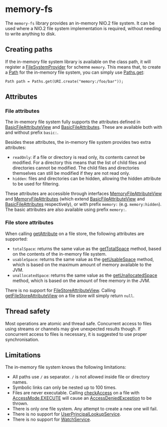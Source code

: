 # memory-fs

The `memory-fs` library provides an in-memory NIO.2 file system. It can be used where a NIO.2 file system implementation is required, without needing to write anything to disk.

## Creating paths

If the in-memory file system library is available on the class path, it will register a [FileSystemProvider](https://docs.oracle.com/javase/8/docs/api/java/nio/file/spi/FileSystemProvider.html) for scheme `memory`. This means that, to create a [Path](https://docs.oracle.com/javase/8/docs/api/java/nio/file/Path.html) for the in-memory file system, you can simply use [Paths.get](https://docs.oracle.com/javase/8/docs/api/java/nio/file/Paths.html#get-java.net.URI-):

    Path path = Paths.get(URI.create("memory:/foo/bar"));

## Attributes

### File attributes

The in-memory file system fully supports the attributes defined in [BasicFileAttributeView](https://docs.oracle.com/javase/8/docs/api/java/nio/file/attribute/BasicFileAttributeView.html) and [BasicFileAttributes](https://docs.oracle.com/javase/8/docs/api/java/nio/file/attribute/BasicFileAttributes.html). These are available both with and without prefix `basic:`.

Besides these attributes, the in-memory file system provides two extra attributes:

* `readOnly`: if a file or directory is read only, its contents cannot be modified. For a directory this means that the list of child files and directories cannot be modified. The child files and directories themselves can still be modified if they are not read only.
* `hidden`: files and directories can be hidden, allowing the hidden attribute to be used for filtering.

These attributes are accessible through interfaces [MemoryFileAttributeView](https://robtimus.github.io/memory-fs/apidocs/com/github/robtimus/filesystems/memory/MemoryFileAttributeView.html) and [MemoryFileAttributes](https://robtimus.github.io/memory-fs/apidocs/com/github/robtimus/filesystems/memory/MemoryFileAttributes.html) (which extend [BasicFileAttributeView](https://docs.oracle.com/javase/8/docs/api/java/nio/file/attribute/BasicFileAttributeView.html) and [BasicFileAttributes](https://docs.oracle.com/javase/8/docs/api/java/nio/file/attribute/BasicFileAttributes.html) respectively), or with prefix `memory:` (e.g. `memory:hidden`). The basic attributes are also available using prefix `memory:`.

### File store attributes

When calling [getAttribute](https://docs.oracle.com/javase/8/docs/api/java/nio/file/FileStore.html#getAttribute-java.lang.String-) on a file store, the following attributes are supported:

* `totalSpace`: returns the same value as the [getTotalSpace](https://docs.oracle.com/javase/8/docs/api/java/nio/file/FileStore.html#getTotalSpace--) method, based on the contents of the in-memory file system.
* `usableSpace`: returns the same value as the [getUsableSpace](https://docs.oracle.com/javase/8/docs/api/java/nio/file/FileStore.html#getUsableSpace--) method, which is based on the maximum amount of memory available to the JVM.
* `unallocatedSpace`: returns the same value as the [getUnallocatedSpace](https://docs.oracle.com/javase/8/docs/api/java/nio/file/FileStore.html#getUnallocatedSpace--) method, which is based on the amount of free memory in the JVM.

There is no support for [FileStoreAttributeView](https://docs.oracle.com/javase/8/docs/api/java/nio/file/attribute/FileStoreAttributeView.html). Calling [getFileStoreAttributeView](https://docs.oracle.com/javase/8/docs/api/java/nio/file/FileStore.html#getFileStoreAttributeView-java.lang.Class-) on a file store will simply return `null`.

## Thread safety

Most operations are atomic and thread safe. Concurrent access to files using streams or channels may give unexpected results though. If concurrent access to files is necessary, it is suggested to use proper synchronisation.

## Limitations

The in-memory file system knows the following limitations:

* All paths use `/` as separator. `/` is not allowed inside file or directory names.
* Symbolic links can only be nested up to 100 times.
* Files are never executable. Calling [checkAccess](https://docs.oracle.com/javase/8/docs/api/java/nio/file/spi/FileSystemProvider.html#checkAccess-java.nio.file.Path-java.nio.file.AccessMode...-) on a file with [AccessMode.EXECUTE](https://docs.oracle.com/javase/8/docs/api/java/nio/file/AccessMode.html#EXECUTE) will cause an [AccessDeniedException](https://docs.oracle.com/javase/8/docs/api/java/nio/file/AccessDeniedException.html) to be thrown.
* There is only one file system. Any attempt to create a new one will fail.
* There is no support for [UserPrincipalLookupService](https://docs.oracle.com/javase/8/docs/api/java/nio/file/attribute/UserPrincipalLookupService.html).
* There is no support for [WatchService](https://docs.oracle.com/javase/8/docs/api/java/nio/file/WatchService.html).
